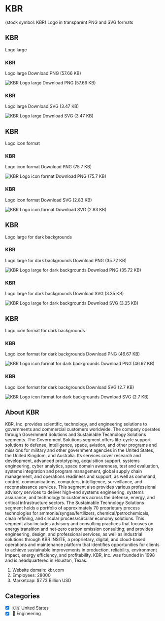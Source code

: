 # KBR
 (stock symbol: KBR) Logo in transparent PNG and SVG formats

## KBR
 Logo large

### KBR
 Logo large Download PNG (57.66 KB)

![KBR
 Logo large Download PNG (57.66 KB)](/img/orig/KBR_BIG-dedfaa22.png)

### KBR
 Logo large Download SVG (3.47 KB)

![KBR
 Logo large Download SVG (3.47 KB)](/img/orig/KBR_BIG-f0918ce8.svg)

## KBR
 Logo icon format

### KBR
 Logo icon format Download PNG (75.7 KB)

![KBR
 Logo icon format Download PNG (75.7 KB)](/img/orig/KBR-1652a420.png)

### KBR
 Logo icon format Download SVG (2.83 KB)

![KBR
 Logo icon format Download SVG (2.83 KB)](/img/orig/KBR-90dfbfc7.svg)

## KBR
 Logo large for dark backgrounds

### KBR
 Logo large for dark backgrounds Download PNG (35.72 KB)

![KBR
 Logo large for dark backgrounds Download PNG (35.72 KB)](/img/orig/KBR_BIG.D-0cfa22fa.png)

### KBR
 Logo large for dark backgrounds Download SVG (3.35 KB)

![KBR
 Logo large for dark backgrounds Download SVG (3.35 KB)](/img/orig/KBR_BIG.D-1bf3437c.svg)

## KBR
 Logo icon format for dark backgrounds

### KBR
 Logo icon format for dark backgrounds Download PNG (46.67 KB)

![KBR
 Logo icon format for dark backgrounds Download PNG (46.67 KB)](/img/orig/KBR.D-ed01ab1a.png)

### KBR
 Logo icon format for dark backgrounds Download SVG (2.7 KB)

![KBR
 Logo icon format for dark backgrounds Download SVG (2.7 KB)](/img/orig/KBR.D-bc4a994f.svg)

## About KBR


KBR, Inc. provides scientific, technology, and engineering solutions to governments and commercial customers worldwide. The company operates through Government Solutions and Sustainable Technology Solutions segments. The Government Solutions segment offers life-cycle support solutions to defense, intelligence, space, aviation, and other programs and missions for military and other government agencies in the United States, the United Kingdom, and Australia. Its services cover research and development, advanced prototyping, acquisition support, systems engineering, cyber analytics, space domain awareness, test and evaluation, systems integration and program management, global supply chain management, and operations readiness and support, as well as command, control, communications, computers, intelligence, surveillance, and reconnaissance services. This segment also provides various professional advisory services to deliver high-end systems engineering, systems assurance, and technology to customers across the defense, energy, and critical infrastructure sectors. The Sustainable Technology Solutions segment holds a portfolio of approximately 70 proprietary process technologies for ammonia/syngas/fertilizers, chemical/petrochemicals, clean refining, and circular process/circular economy solutions. This segment also includes advisory and consulting practices that focuses on energy transition and net-zero carbon emission consulting; and provides engineering, design, and professional services, as well as industrial solutions through KBR INSITE, a proprietary, digital, and cloud-based operations and maintenance platform that identifies opportunities for clients to achieve sustainable improvements in production, reliability, environment impact, energy efficiency, and profitability. KBR, Inc. was founded in 1998 and is headquartered in Houston, Texas.

1. Website domain: kbr.com
2. Employees: 28000
3. Marketcap: $7.73 Billion USD


## Categories
- [x] 🇺🇸 United States
- [x] 👷 Engineering
